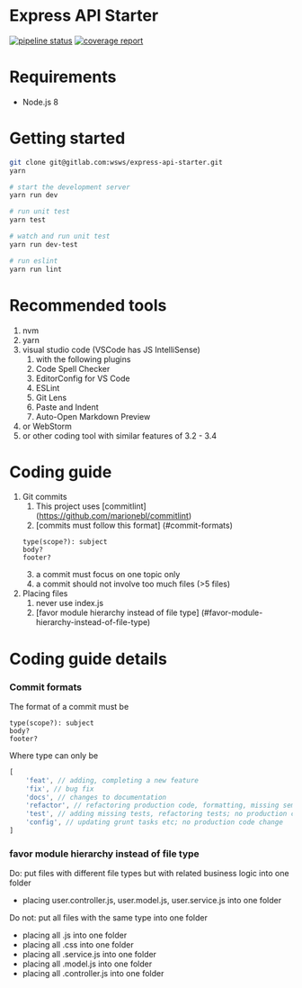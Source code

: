 # Express API Starter
[![pipeline status](https://gitlab.com/wsws/express-api-starter/badges/master/pipeline.svg)](https://gitlab.com/wsws/express-api-starter/commits/master)
[![coverage report](https://gitlab.com/wsws/express-api-starter/badges/master/coverage.svg)](https://wsws.gitlab.io/express-api-starter/lcov-report)

# Requirements
- Node.js 8

# Getting started
```sh
git clone git@gitlab.com:wsws/express-api-starter.git
yarn

# start the development server
yarn run dev

# run unit test
yarn test

# watch and run unit test
yarn run dev-test

# run eslint
yarn run lint
```

# Recommended tools
1. nvm
2. yarn
3. visual studio code (VSCode has JS IntelliSense)
    1. with the following plugins
    2. Code Spell Checker
    3. EditorConfig for VS Code
    4. ESLint
    5. Git Lens
    6. Paste and Indent
    7. Auto-Open Markdown Preview
4. or WebStorm
5. or other coding tool with similar features of 3.2 - 3.4

# Coding guide
1. Git commits
    1. This project uses [commitlint] (https://github.com/marionebl/commitlint)
    2. [commits must follow this format] (#commit-formats)
    ```
    type(scope?): subject
    body?
    footer?
    ```
    3. a commit must focus on one topic only
    4. a commit should not involve too much files (>5 files)
2. Placing files
    1. never use index.js
    2. [favor module hierarchy instead of file type] (#favor-module-hierarchy-instead-of-file-type)

# Coding guide details

### Commit formats

The format of a commit must be
```
type(scope?): subject
body?
footer?
```

Where type can only be 
```js
[
    'feat', // adding, completing a new feature
    'fix', // bug fix
    'docs', // changes to documentation
    'refactor', // refactoring production code, formatting, missing semi colons,
    'test', // adding missing tests, refactoring tests; no production code change
    'config', // updating grunt tasks etc; no production code change
]
```

### favor module hierarchy instead of file type

Do: put files with different file types but with related business logic into one folder
- placing user.controller.js, user.model.js, user.service.js into one folder

Do not: put all files with the same type into one folder
- placing all .js into one folder
- placing all .css into one folder
- placing all .service.js into one folder
- placing all .model.js into one folder
- placing all .controller.js into one folder
